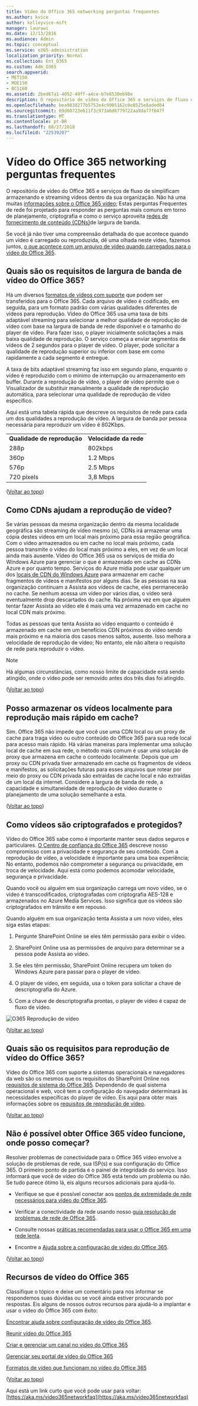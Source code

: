 ```yaml
---
title: Vídeo do Office 365 networking perguntas frequentes
ms.author: kvice
author: kelleyvice-msft
manager: laurawi
ms.date: 12/13/2016
ms.audience: Admin
ms.topic: conceptual
ms.service: o365-administration
localization_priority: Normal
ms.collection: Ent_O365
ms.custom: Adm_O365
search.appverid:
- MET150
- MOE150
- BCS160
ms.assetid: 2bed67a1-4052-49ff-a4ce-b7e6530eb98e
description: O repositório de vídeo do Office 365 e serviços de fluxo de simplificam armazenando e streaming vídeos dentro da sua organização. Não há uma muitas informações sobre o vídeo do Office 365; Estas perguntas Frequentes de rede foi projetado para responder as perguntas mais comuns em torno de planejamento, criptografia e como o serviço aproveita redes de fornecimento de conteúdo (CDNs) de largura de banda.
ms.openlocfilehash: bea9838277b5752e4c9905162c0e8525e8aded04
ms.sourcegitcommit: 69d60723e611f3c973a6d6779722aa9da77f647f
ms.translationtype: MT
ms.contentlocale: pt-BR
ms.lasthandoff: 08/27/2018
ms.locfileid: "22539207"
---
```

# <a name="office-365-video-networking-frequently-asked-questions"></a>Vídeo do Office 365 networking perguntas frequentes

O repositório de vídeo do Office 365 e serviços de fluxo de simplificam armazenando e streaming vídeos dentro da sua organização. Não há uma muitas [informações sobre o Office 365 vídeo](https://support.office.com/article/Find-help-about-Office-365-Video-b435f99a-f47e-4ebd-a946-f5c965844f50); Estas perguntas Frequentes de rede foi projetado para responder as perguntas mais comuns em torno de planejamento, criptografia e como o serviço aproveita [redes de fornecimento de conteúdo (CDNs)](https://support.office.com/article/Content-delivery-networks-0140f704-6614-49bb-aa6c-89b75dcd7f1f)de largura de banda.
  
Se você já não tiver uma compreensão detalhada do que acontece quando um vídeo é carregado ou reproduzida, dê uma olhada neste vídeo, fazemos juntos, [o que acontece com um arquivo de vídeo quando carregados para o vídeo do Office 365](https://www.youtube.com/watch?v=HXSZ0jYBKlM).
  
## <a name="what-are-the-office-365-video-bandwidth-requirements"></a>Quais são os requisitos de largura de banda de vídeo do Office 365?

Há um diversos [formatos de vídeos com suporte](https://support.office.com/article/dd1af01c-fd8e-4640-b17b-93ee02b9b817) que podem ser transferidos para o Office 365. Cada arquivo de vídeo é codificado, em seguida, para um formato padrão com várias qualidades diferentes de vídeos para reprodução. Vídeo do Office 365 usa uma taxa de bits adaptável streaming para selecionar a melhor qualidade de reprodução de vídeo com base na largura de banda de rede disponível e o tamanho do player de vídeo. Para fazer isso, o player inicialmente solicitações a mais baixa qualidade de reprodução. O serviço começa a enviar segmentos de vídeos de 2 segundos para o player de vídeo. O player, pode solicitar a qualidade de reprodução superior ou inferior com base em como rapidamente a cada segmento é entregue.
  
A taxa de bits adaptável streaming faz isso em segundo plano, enquanto o vídeo é reproduzido com o mínimo de interrupção ou armazenamento em buffer. Durante a reprodução de vídeo, o player de vídeo permite que o Visualizador de substituir manualmente a qualidade de reprodução automática, para selecionar uma qualidade de reprodução de vídeo específico.
  
Aqui está uma tabela rápida que descreve os requisitos de rede para cada um dos qualidades a reprodução de vídeo. A largura de banda por pessoa necessária para reproduzir um vídeo é 802Kbps.
  
|||
|:-----|:-----|
|**Qualidade de reprodução** <br/> |**Velocidade da rede** <br/> |
|288p  <br/> |802kbps  <br/> |
|360p  <br/> |1.2 Mbps  <br/> |
|576p  <br/> |2.5 Mbps  <br/> |
|720 pixels  <br/> |3,8 Mbps  <br/> |

([Voltar ao topo](office-365-video-networking-faq.md))
  
## <a name="how-do-cdns-help-video-playback"></a>Como CDNs ajudam a reprodução de vídeo?

Se várias pessoas da mesma organização dentro da mesma localidade geográfica são streaming de vídeo mesmo (s), CDNs irá armazenar uma cópia destes vídeos em um local mais próximo para essa região geográfica. Com o vídeo armazenados ou em cache no local mais próximo, cada pessoa transmite o vídeo do local mais próximo a eles, em vez de um local ainda mais ausente. Vídeo do Office 365 usa os serviços de mídia do Windows Azure para gerenciar o que é armazenado em cache as CDNs Azure e por quanto tempo. Serviços do Azure mídia pode usar qualquer um dos [locais de CDN do Windows Azure](https://azure.microsoft.com/documentation/articles/cdn-pop-locations/) para armazenar em cache fragmentos de vídeos e manifestos por alguns dias. Se as pessoas na sua organização continuam a Assista aos vídeos de cache, eles permanecerão no cache. Se nenhum acessa um vídeo por vários dias, o vídeo será eventualmente drop descartados do cache. Na próxima vez em que alguém tentar fazer Assista ao vídeo ele é mais uma vez armazenado em cache no local CDN mais próximo.
  
Todas as pessoas que tenta Assista ao vídeo enquanto o conteúdo é armazenado em cache em um benefícios CDN próximos do vídeo sendo mais próximo e na maioria dos casos menos saltos, ausente. Isso melhora a velocidade de reprodução de vídeo; No entanto, ele não altera o requisito de rede para reproduzir o vídeo.
  
> [!NOTE]
> Há algumas circunstâncias, como nosso limite de capacidade está sendo atingido, onde o vídeo pode ser removido antes dos três dias foi atingido.
  
([Voltar ao topo](office-365-video-networking-faq.md))
  
## <a name="can-i-cache-the-videos-locally-for-faster-playback"></a>Posso armazenar os vídeos localmente para reprodução mais rápido em cache?

Sim. Office 365 não impede que você use uma CDN local ou um proxy de cache para traga vídeo ou outro conteúdo do Office 365 para sua rede local para acesso mais rápido. Há várias maneiras para implementar uma solução local de cache em sua rede, o método mais comum é usar uma solução de proxy que armazena em cache o conteúdo localmente. Depois que um proxy ou CDN privada tiver armazenado em cache os fragmentos de vídeos e manifestos, as solicitações futuras para esses arquivos que rotear por meio do proxy ou CDN privada são extraídas de cache local e não extraídas de um local da internet. Considere a largura de banda de rede, a capacidade e simultaneidade de reprodução de vídeo durante o planejamento de uma solução semelhante a esta.
  
([Voltar ao topo](office-365-video-networking-faq.md))
  
## <a name="how-videos-are-encrypted-and-secured"></a>Como vídeos são criptografados e protegidos?

Vídeo do Office 365 sabe como é importante manter seus dados seguros e particulares. [O Centro de confiança do Office 365](https://products.office.com/business/office-365-trust-center-cloud-computing-security) descreve nosso compromisso com a privacidade e segurança de seu conteúdo. Com a reprodução de vídeo, a velocidade é importante para uma boa experiência; No entanto, podemos não comprometer a segurança ou privacidade, em troca de velocidade. Aqui está como podemos acomodar velocidade, segurança e privacidade.
  
Quando você ou alguém em sua organização carrega um novo vídeo, se o vídeo é transcodificados, criptografadas com criptografia AES-128 e armazenados no Azure Media Services. Isso significa que os vídeos são criptografados em trânsito e em repouso.
  
Quando alguém em sua organização tenta Assista a um novo vídeo, eles siga estas etapas:
  
1. Pergunte SharePoint Online se eles têm permissão para exibir o vídeo.

2. SharePoint Online usa as permissões de arquivo para determinar se a pessoa pode Assista ao vídeo.

3. Se eles têm permissão, SharePoint Online recupera um token do Windows Azure para passar para o player de vídeo.

4. O player de vídeo, em seguida, usa o token para solicitar a chave de descriptografia do Azure.

5. Com a chave de descriptografia prontas, o player de vídeo é capaz de fluxo de vídeo.

![O365 Reprodução de vídeo](media/9d3c6e76-151d-48a3-a30e-ba8dd07db0b7.png)
  
([Voltar ao topo](office-365-video-networking-faq.md))
  
## <a name="what-are-the-requirements-to-playback-office-365-video"></a>Quais são os requisitos para reprodução de vídeo do Office 365?

Vídeo do Office 365 com suporte a sistemas operacionais e navegadores da web são os mesmos que os requisitos do SharePoint Online nos [requisitos de sistema do Office 365](https://support.office.com/article/Office-365-system-requirements-719254c0-2671-4648-9c84-c6a3d4f3be45). Dependendo de qual sistema operacional e web, você tem a configuração do navegador determinará às necessidades específicas do player de vídeo. Eis aqui para obter mais informações sobre os [requisitos de reprodução de vídeo](https://support.office.com/article/ca1cc1a9-a615-46e1-b6a3-40dbd99939a6).
  
([Voltar ao topo](office-365-video-networking-faq.md))
  
## <a name="i-cant-get-office-365-video-to-work-where-should-i-start"></a>Não é possível obter Office 365 vídeo funcione, onde posso começar?

Resolver problemas de conectividade para o Office 365 vídeo envolve a solução de problemas de rede, sua ISP(s) e sua configuração do Office 365. O primeiro ponto de partida é o painel de integridade do serviço. Isso informará que você de vídeo do Office 365 está tendo um problema ou não. Se tudo parece ótimo lá, eis alguns recursos adicionais para ajudá-lo.
  
- Verifique se que é possível conectar aos [pontos de extremidade de rede necessários para vídeo do Office 365](https://support.office.com/article/Office-365-URLs-and-IP-address-ranges-8548a211-3fe7-47cb-abb1-355ea5aa88a2).

- Verificar a conectividade da rede usando nosso [guia resolução de problemas de rede de Office 365](https://support.office.com/article/Office-365-performance-tuning-and-troubleshooting-Admin-and-IT-Pro-1492cb94-bd62-43e6-b8d0-2a61ed88ebae).

- Consulte nossas [práticas recomendadas para usar o Office 365 em uma rede lenta](https://support.office.com/article/Best-practices-for-using-Office-365-on-a-slow-network-fd16c8d2-4799-4c39-8fd7-045f06640166).

- Encontre a [Ajuda sobre a configuração de vídeo do Office 365](https://support.office.com/article/Find-help-about-Office-365-Video-b435f99a-f47e-4ebd-a946-f5c965844f50).

([Voltar ao topo](office-365-video-networking-faq.md))
  
## <a name="office-365-video-resources"></a>Recursos de vídeo do Office 365

Classifique o tópico e deixe um comentário para nos informar se respondemos suas dúvidas ou se você ainda estiver procurando por respostas. Eis alguns de nossos outros recursos para ajudá-lo a implantar e usar o vídeo do Office 365 com êxito:
  
[Encontrar ajuda sobre configuração de vídeo do Office 365](https://support.office.com/article/Find-help-about-Office-365-Video-b435f99a-f47e-4ebd-a946-f5c965844f50).
  
[Reunir vídeo do Office 365](https://support.office.com/article/Meet-Office-365-Video-ca1cc1a9-a615-46e1-b6a3-40dbd99939a6)
  
[Criar e gerenciar um canal no vídeo do Office 365](https://support.office.com/article/Create-and-manage-a-channel-in-Office-365-Video-1fede4cc-13c0-435a-b585-e7fbf1c83bb2)
  
[Gerenciar seu portal de vídeo do Office 365](https://support.office.com/article/Manage-your-Office-365-Video-portal-c059465b-eba9-44e1-b8c7-8ff7793ff5da)
  
[Formatos de vídeo que funcionam no vídeo do Office 365](https://support.office.com/article/Video-formats-that-work-in-Office-365-Video-dd1af01c-fd8e-4640-b17b-93ee02b9b817)
  
([Voltar ao topo](office-365-video-networking-faq.md))
  
Aqui está um link curto que você pode usar para voltar:[https://aka.ms/video365networkfaq](https://aka.ms/video365networkfaq)

